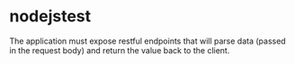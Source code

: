 # nodejstest
The application must expose restful endpoints that will parse data (passed in the request body) and return the value back to the client.
